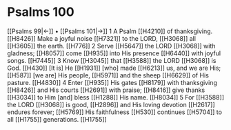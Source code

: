 # Psalms 100
[[Psalms 99|←]] • [[Psalms 101|→]]
1 A Psalm [[H4210]] of thanksgiving. [[H8426]] Make a joyful noise [[H7321]] to the LORD, [[H3068]] all [[H3605]] the earth. [[H776]] 
2 Serve [[H5647]] the LORD [[H3068]] with gladness; [[H8057]] come [[H935]] into His presence [[H6440]] with joyful songs. [[H7445]] 
3 Know [[H3045]] that [[H3588]] the LORD [[H3068]] is God. [[H430]] [It is] He [[H1931]] [who] made [[H6213]] us,  and we are His; [[H587]] [we are] His people, [[H5971]] and the sheep [[H6629]] of His pasture. [[H4830]] 
4 Enter [[H935]] His gates [[H8179]] with thanksgiving [[H8426]] and His courts [[H2691]] with praise; [[H8416]] give thanks [[H3034]] to Him  [and] bless [[H1288]] His name. [[H8034]] 
5 For [[H3588]] the LORD [[H3068]] is good, [[H2896]] and His loving devotion [[H2617]] endures forever; [[H5769]] His faithfulness [[H530]] continues [[H5704]] to all [[H1755]] generations. [[H1755]] 
